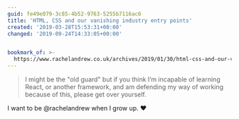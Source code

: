 ```yaml
---
guid: fe49e079-3c85-4b52-9763-5255b7116ac6
title: 'HTML, CSS and our vanishing industry entry points'
created: '2019-03-28T15:53:31+00:00'
changed: '2019-09-24T14:33:05+00:00'


bookmark_of: >-
  https://www.rachelandrew.co.uk/archives/2019/01/30/html-css-and-our-vanishing-industry-entry-points/
---
```


> I might be the "old guard" but if you think I’m incapable of learning React, or another framework, and am defending my way of working because of this, please get over yourself. 

I want to be @rachelandrew when I grow up. ♥️
